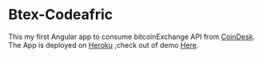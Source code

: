 # Btex-Codeafric


This my first  Angular app to consume bitcoinExchange API from [CoinDesk](https://www.coindesk.com/api/).
The App is deployed on [Heroku](https://john-btex.herokuapp.com/) ,check out of demo  [Here](https://john-btex.herokuapp.com/).
